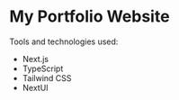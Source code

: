 # My Portfolio Website

Tools and technologies used:
- Next.js
- TypeScript
- Tailwind CSS
- NextUI
